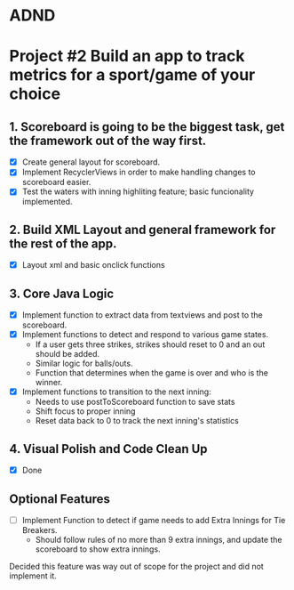 # ADND
Project #2  Build an app to track metrics for a sport/game of your choice
=======
## 1. Scoreboard is going to be the biggest task, get the framework out of the way first.
  - [x] Create general layout for scoreboard.
  - [x] Implement RecyclerViews in order to make handling changes to scoreboard easier.
  - [x] Test the waters with inning highliting feature; basic funcionality implemented.
## 2. Build XML Layout and general framework for the rest of the app.
- [x] Layout xml and basic onclick functions
## 3. Core Java Logic
- [x] Implement function to extract data from textviews and post to the scoreboard.
- [x] Implement functions to detect and respond to various game states.
    - If a user gets three strikes, strikes should reset to 0 and an out should be added.
    - Similar logic for balls/outs.
    - Function that determines when the game is over and who is the winner.
- [x] Implement functions to transition to the next inning:
    - Needs to use postToScoreboard function to save stats
    - Shift focus to proper inning
    - Reset data back to 0 to track the next inning's statistics
## 4. Visual Polish and Code Clean Up
- [x] Done
## Optional Features
- [ ] Implement Function to detect if game needs to add Extra Innings for Tie Breakers.
    - Should follow rules of no more than 9 extra innings, and update the scoreboard to show extra innings.
    
Decided this feature was way out of scope for the project and did not implement it.
